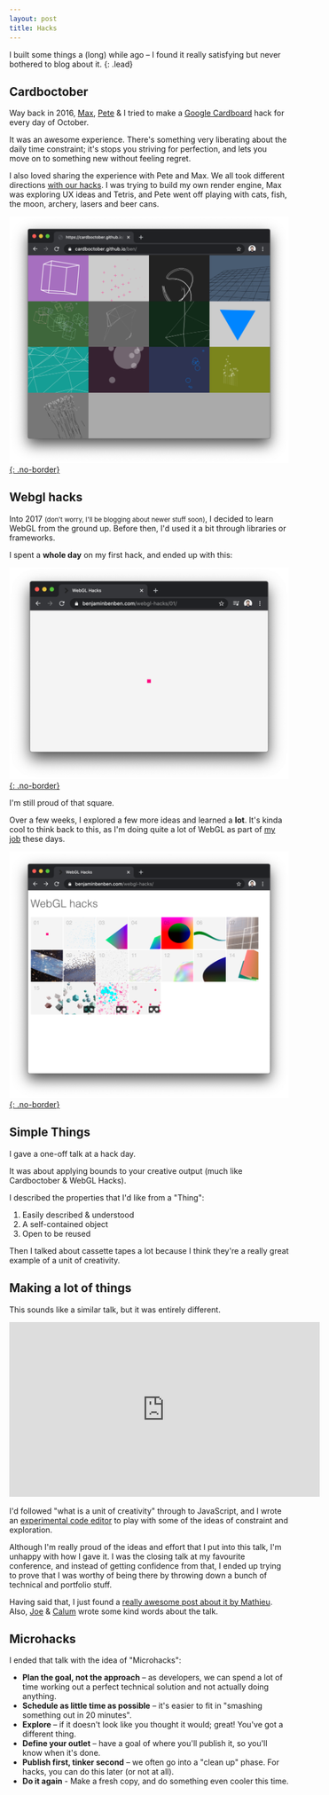 ```yaml
---
layout: post
title: Hacks
---
```


I built some things a (long) while ago – I found it really satisfying but never bothered to blog about it.
{: .lead}

## Cardboctober

Way back in 2016, [Max](https://twitter.com/omgmog), [Pete](https://twitter.com/peterjwest) &amp; I tried to make a [Google Cardboard](https://arvr.google.com/cardboard/) hack for every day of October.

It was an awesome experience. There's something very liberating about the daily time constraint; it's stops you striving for perfection, and lets you move on to something new without feeling regret.

I also loved sharing the experience with Pete and Max. We all took different directions [with our hacks](https://cardboctober.github.io/). I was trying to build my own render engine, Max was exploring UX ideas and Tetris, and Pete went off playing with cats, fish, the moon, archery, lasers and beer cans.

[![Cardboctober (ben)](/img/2020-hacks-cardboctober.png){: .no-border}](https://cardboctober.github.io/ben/)

## Webgl hacks

Into 2017 <small>(don't worry, I'll be blogging about newer stuff soon)</small>, I decided to learn WebGL from the ground up. Before then, I'd used it a bit through libraries or frameworks.

I spent a **whole day** on my first hack, and ended up with this:

[![Small pink square in a web browser](/img/2020-hacks-dot.png){: .no-border}](https://benjaminbenben.com/webgl-hacks/01/)

I'm still proud of that square.

Over a few weeks, I explored a few more ideas and learned a **lot**. It's kinda cool to think back to this, as I'm doing quite a lot of WebGL as part of [my job](https://oxbotica.com) these days.

[![WebGL hacks](/img/2020-hacks-webgl.png){: .no-border}](https://benjaminbenben.com/webgl-hacks/)

## Simple Things

I gave a one-off talk at a hack day.

It was about applying bounds to your creative output (much like Cardboctober & WebGL Hacks).

I described the properties that I'd like from a "Thing":

1. Easily described & understood
2. A self-contained object
3. Open to be reused

Then I talked about cassette tapes a lot because I think they're a really great example of a unit of creativity.

<script async class="speakerdeck-embed" data-slide="9" data-id="9328bb0bc62a40f1a98e49ebebf1bd4d" data-ratio="1.77777777777778" src="//speakerdeck.com/assets/embed.js"></script>

## Making a lot of things

This sounds like a similar talk, but it was entirely different.

<iframe width="560" height="315" src="https://www.youtube.com/embed/Pve8JoaTNqE" frameborder="0" allow="accelerometer; autoplay; encrypted-media; gyroscope; picture-in-picture" allowfullscreen></iframe>

I'd followed "what is a unit of creativity" through to JavaScript, and I wrote an [experimental code editor](https://cojs.co/) to play with some of the ideas of constraint and exploration.

Although I'm really proud of the ideas and effort that I put into this talk, I'm unhappy with how I gave it. I was the closing talk at my favourite conference, and instead of getting confidence from that, I ended up trying to prove that I was worthy of being there by throwing down a bunch of technical and portfolio stuff.

Having said that, I just found a [really awesome post about it by Mathieu](http://blog.mathieu-leplatre.info/the-joy-of-microhacks.html). Also, [Joe](https://coverhound.com/blog/post/joe-jv-take-on-full-stack-fest-2017) & [Calum](https://medium.com/@SkyscannerEng/problems-of-today-wonders-from-the-future-d6c9d1eff290) wrote some kind words about the talk.

## Microhacks

I ended that talk with the idea of "Microhacks":

- **Plan the goal, not the approach** – as developers, we can spend a lot of time working out a perfect technical solution and not actually doing anything.
- **Schedule as little time as possible** – it's easier to fit in "smashing something out in 20 minutes".
- **Explore** – if it doesn't look like you thought it would; great! You've got a different thing.
- **Define your outlet** – have a goal of where you'll publish it, so you'll know when it's done.
- **Publish first, tinker second** – we often go into a "clean up" phase. For hacks, you can do this later (or not at all).
- **Do it again** - Make a fresh copy, and do something even cooler this time.
